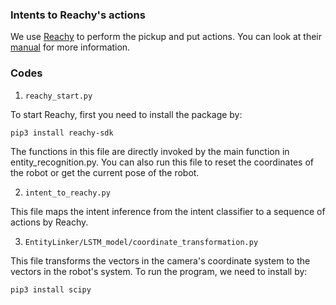 ### Intents to Reachy's actions

We use [Reachy](https://docs.pollen-robotics.com/) to perform the pickup and put actions.
You can look at their [manual](https://docs.pollen-robotics.com/sdk/getting-started/introduction/) 
for more information.

### Codes
1. <code>reachy_start.py</code>

To start Reachy, first you need to install the package by:
```angular2html
pip3 install reachy-sdk
```
The functions in this file are directly invoked by the main function in entity_recognition.py. 
You can also run this file to reset the coordinates of the robot or get the current pose of the robot. 


2. <code>intent_to_reachy.py</code>

This file maps the intent inference from the intent classifier to a sequence of actions by Reachy.

3. <code>EntityLinker/LSTM_model/coordinate_transformation.py</code>

This file transforms the vectors in the camera's coordinate system to the vectors 
in the robot's system. To run the program, we need to install by:
```angular2html
pip3 install scipy
```